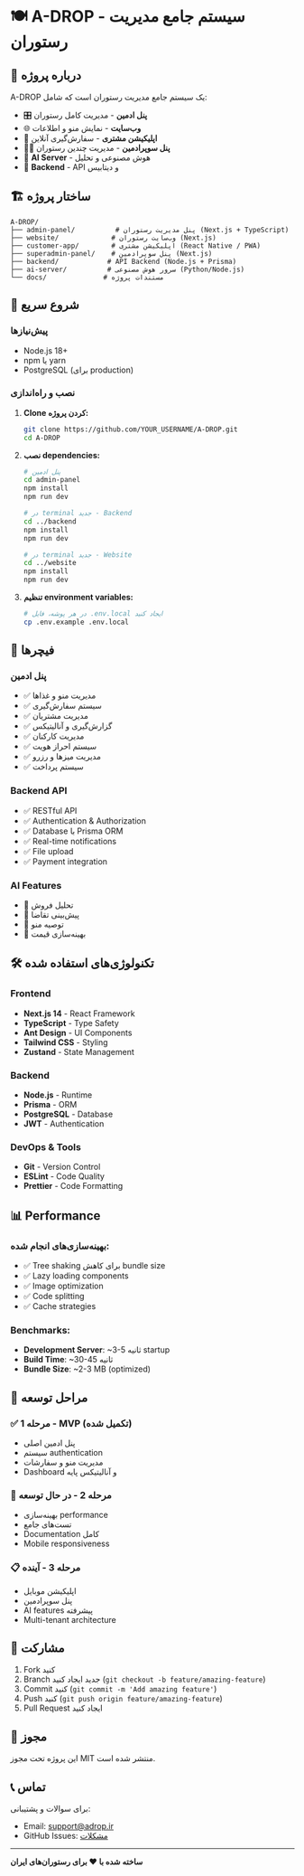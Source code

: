 # 🍽️ A-DROP - سیستم جامع مدیریت رستوران

## 📖 درباره پروژه

A-DROP یک سیستم جامع مدیریت رستوران است که شامل:

- 🎛️ **پنل ادمین** - مدیریت کامل رستوران
- 🌐 **وب‌سایت** - نمایش منو و اطلاعات
- 📱 **اپلیکیشن مشتری** - سفارش‌گیری آنلاین
- 👨‍💼 **پنل سوپرادمین** - مدیریت چندین رستوران
- 🤖 **AI Server** - هوش مصنوعی و تحلیل
- 🔧 **Backend** - API و دیتابیس

## 🏗️ ساختار پروژه

```
A-DROP/
├── admin-panel/          # پنل مدیریت رستوران (Next.js + TypeScript)
├── website/             # وب‌سایت رستوران (Next.js)
├── customer-app/        # اپلیکیشن مشتری (React Native / PWA)
├── superadmin-panel/    # پنل سوپرادمین (Next.js)
├── backend/            # API Backend (Node.js + Prisma)
├── ai-server/          # سرور هوش مصنوعی (Python/Node.js)
└── docs/              # مستندات پروژه
```

## 🚀 شروع سریع

### پیش‌نیازها
- Node.js 18+
- npm یا yarn
- PostgreSQL (برای production)

### نصب و راه‌اندازی

1. **Clone کردن پروژه:**
   ```bash
   git clone https://github.com/YOUR_USERNAME/A-DROP.git
   cd A-DROP
   ```

2. **نصب dependencies:**
   ```bash
   # پنل ادمین
   cd admin-panel
   npm install
   npm run dev
   
   # در terminal جدید - Backend
   cd ../backend
   npm install
   npm run dev
   
   # در terminal جدید - Website
   cd ../website
   npm install
   npm run dev
   ```

3. **تنظیم environment variables:**
   ```bash
   # در هر پوشه، فایل .env.local ایجاد کنید
   cp .env.example .env.local
   ```

## 🎯 فیچرها

### پنل ادمین
- ✅ مدیریت منو و غذاها
- ✅ سیستم سفارش‌گیری
- ✅ مدیریت مشتریان
- ✅ گزارش‌گیری و آنالیتیکس
- ✅ مدیریت کارکنان
- ✅ سیستم احراز هویت
- ✅ مدیریت میزها و رزرو
- ✅ سیستم پرداخت

### Backend API
- ✅ RESTful API
- ✅ Authentication & Authorization
- ✅ Database با Prisma ORM
- ✅ Real-time notifications
- ✅ File upload
- ✅ Payment integration

### AI Features
- 🔄 تحلیل فروش
- 🔄 پیش‌بینی تقاضا
- 🔄 توصیه منو
- 🔄 بهینه‌سازی قیمت

## 🛠️ تکنولوژی‌های استفاده شده

### Frontend
- **Next.js 14** - React Framework
- **TypeScript** - Type Safety
- **Ant Design** - UI Components
- **Tailwind CSS** - Styling
- **Zustand** - State Management

### Backend
- **Node.js** - Runtime
- **Prisma** - ORM
- **PostgreSQL** - Database
- **JWT** - Authentication

### DevOps & Tools
- **Git** - Version Control
- **ESLint** - Code Quality
- **Prettier** - Code Formatting

## 📊 Performance

### بهینه‌سازی‌های انجام شده:
- ✅ Tree shaking برای کاهش bundle size
- ✅ Lazy loading components
- ✅ Image optimization
- ✅ Code splitting
- ✅ Cache strategies

### Benchmarks:
- **Development Server**: ~3-5 ثانیه startup
- **Build Time**: ~30-45 ثانیه
- **Bundle Size**: ~2-3 MB (optimized)

## 🚦 مراحل توسعه

### ✅ مرحله 1 - MVP (تکمیل شده)
- پنل ادمین اصلی
- سیستم authentication
- مدیریت منو و سفارشات
- Dashboard و آنالیتیکس پایه

### 🔄 مرحله 2 - در حال توسعه
- بهینه‌سازی performance
- تست‌های جامع
- Documentation کامل
- Mobile responsiveness

### 📋 مرحله 3 - آینده
- اپلیکیشن موبایل
- پنل سوپرادمین
- AI features پیشرفته
- Multi-tenant architecture

## 🤝 مشارکت

1. Fork کنید
2. Branch جدید ایجاد کنید (`git checkout -b feature/amazing-feature`)
3. Commit کنید (`git commit -m 'Add amazing feature'`)
4. Push کنید (`git push origin feature/amazing-feature`)
5. Pull Request ایجاد کنید

## 📝 مجوز

این پروژه تحت مجوز MIT منتشر شده است.

## 📞 تماس

برای سوالات و پشتیبانی:
- Email: support@adrop.ir
- GitHub Issues: [مشکلات](https://github.com/YOUR_USERNAME/A-DROP/issues)

---

**ساخته شده با ❤️ برای رستوران‌های ایران**
